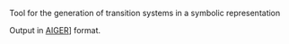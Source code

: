 Tool for the generation of transition systems in a symbolic representation

Output in [AIGER](AIGER.md)] format.